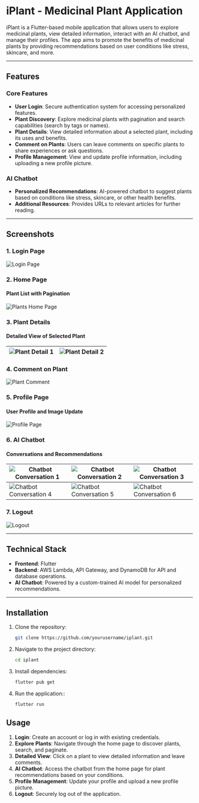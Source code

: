 # iPlant - Medicinal Plant Application

iPlant is a Flutter-based mobile application that allows users to explore medicinal plants, view detailed information, interact with an AI chatbot, and manage their profiles. The app aims to promote the benefits of medicinal plants by providing recommendations based on user conditions like stress, skincare, and more.

---

## Features

### Core Features
- **User Login**: Secure authentication system for accessing personalized features.
- **Plant Discovery**: Explore medicinal plants with pagination and search capabilities (search by tags or names).
- **Plant Details**: View detailed information about a selected plant, including its uses and benefits.
- **Comment on Plants**: Users can leave comments on specific plants to share experiences or ask questions.
- **Profile Management**: View and update profile information, including uploading a new profile picture.

### AI Chatbot
- **Personalized Recommendations**: AI-powered chatbot to suggest plants based on conditions like stress, skincare, or other health benefits.
- **Additional Resources**: Provides URLs to relevant articles for further reading.

---

## Screenshots

### 1. Login Page
![Login Page](screenshots/login.png)

### 2. Home Page
#### Plant List with Pagination
![Plants Home Page](screenshots/home_pagination.png)

### 3. Plant Details
#### Detailed View of Selected Plant

| ![Plant Detail 1](screenshots/detail_1.png) | ![Plant Detail 2](screenshots/detail_2.png) |
|---------------------------------------------|---------------------------------------------|


### 4. Comment on Plant
![Plant Comment](screenshots/comment.png)

### 5. Profile Page
#### User Profile and Image Update
![Profile Page](screenshots/profile.png)

### 6. AI Chatbot
#### Conversations and Recommendations

| ![Chatbot Conversation 1](screenshots/chatbot_1.png) | ![Chatbot Conversation 2](screenshots/chatbot_2.png) | ![Chatbot Conversation 3](screenshots/chatbot_3.png) |
|------------------------------------------------------|------------------------------------------------------|------------------------------------------------------|
| ![Chatbot Conversation 4](screenshots/chatbot_4.png) | ![Chatbot Conversation 5](screenshots/chatbot_5.png) | ![Chatbot Conversation 6](screenshots/chatbot_6.png) |


### 7. Logout
![Logout](screenshots/logout.png)

---

## Technical Stack

- **Frontend**: Flutter
- **Backend**: AWS Lambda, API Gateway, and DynamoDB for API and database operations.
- **AI Chatbot**: Powered by a custom-trained AI model for personalized recommendations.

---

## Installation

1. Clone the repository:
   ```bash
   git clone https://github.com/yourusername/iplant.git

2. Navigate to the project directory:
   ```bash
   cd iplant

3. Install dependencies:
   ```bash
   flutter pub get

3. Run the application::
   ```bash
   flutter run

## Usage

1. **Login**: Create an account or log in with existing credentials.
2. **Explore Plants**: Navigate through the home page to discover plants, search, and paginate.
3. **Detailed View**: Click on a plant to view detailed information and leave comments.
4. **AI Chatbot**: Access the chatbot from the home page for plant recommendations based on your conditions.
5. **Profile Management**: Update your profile and upload a new profile picture.
6. **Logout**: Securely log out of the application.

